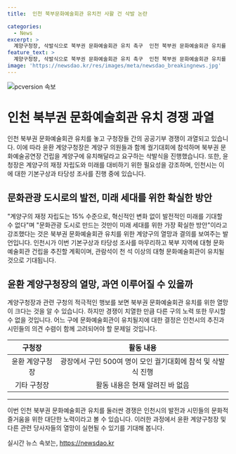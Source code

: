 ```yaml
---
title:  인천 북부문화예술회관 유치전 사활 건 삭발 논란

categories:
  - News
excerpt: >
  계양구청장, 삭발식으로 북부권 문화예술회관 유치 촉구  인천 북부권 문화예술회관 유치를 놓고 경쟁 과열. 윤 계양구청장, 궐기대회 참석해 삭발식 진행. 계양구 재정 자립 15% 수준, 혁신적 변화 없으면 발전 미래 힘든 상황 강조. 인천시, 인천 북부 지역 문화예술회관 건립 타당성 조사 중. 관람석 천 석 이상 대형 문화예술회관 건립 추진 계획.
feature_text: >
  계양구청장, 삭발식으로 북부권 문화예술회관 유치 촉구  인천 북부권 문화예술회관 유치를 놓고 경쟁 과열. 윤 계양구청장, 궐기대회 참석해 삭발식 진행. 계양구 재정 자립 15% 수준, 혁신적 변화 없으면 발전 미래 힘든 상황 강조. 인천시, 인천 북부 지역 문화예술회관 건립 타당성 조사 중. 관람석 천 석 이상 대형 문화예술회관 건립 추진 계획.
image: 'https://newsdao.kr/res/images/meta/newsdao_breakingnews.jpg'
---
```


<p><img src="https://newsdao.kr/res/images/meta/newsdao_breakingnews.jpg" alt="pcversion 속보" /></p>

<h1>인천 북부권 문화예술회관 유치 경쟁 과열</h1>

<p data-ke-size="size16">인천 북부권 문화예술회관 유치를 놓고 구청장들 간의 공공기부 경쟁이 과열되고 있습니다. 이에 따라 윤환 계양구청장은 계양구 의원들과 함께 궐기대회에 참석하며 북부권 문화예술공연장 건립을 계양구에 유치해달라고 요구하는 삭발식을 진행했습니다. 또한, 윤 청장은 계양구의 재정 자립도와 미래를 대비하기 위한 필요성을 강조하며, 인천시는 이에 대한 기본구상과 타당성 조사를 진행 중에 있습니다. </p>

<h2 data-ke-size="size26">문화관광 도시로의 발전, 미래 세대를 위한 확실한 방안</h2>

<p data-ke-size="size16">"계양구의 재정 자립도는 15% 수준으로, 혁신적인 변화 없이 발전적인 미래를 기대할 수 없다"며 "문화관광 도시로 만드는 것만이 미래 세대를 위한 가장 확실한 방안"이라고 강조했다는 것은 북부권 문화예술회관 유치를 위한 계양구의 열망과 결의를 보여주는 발언입니다. 인천시가 이번 기본구상과 타당성 조사를 마무리하고 북부 지역에 대형 문화예술회관 건립을 추진할 계획이며, 관람석이 천 석 이상의 대형 문화예술회관이 유치될 것으로 기대됩니다. </p>

<h2 data-ke-size="size26">윤환 계양구청장의 열망, 과연 이루어질 수 있을까</h2>

<p data-ke-size="size16">계양구청장과 관련 구청의 적극적인 행보를 보면 북부권 문화예술회관 유치를 위한 열망이 크다는 것을 알 수 있습니다. 하지만 경쟁이 치열한 만큼 다른 구의 노력 또한 무시할 수 없을 것입니다. 어느 구에 문화예술회관이 유치될지에 대한 결정은 인천시의 추진과 시민들의 의견 수렴이 함께 고려되어야 할 문제일 것입니다. </p>

<table>
    <thead>
        <tr>
            <th style="text-align: center;">구청장</th>
            <th style="text-align: center;">활동 내용</th>
        </tr>
    </thead>
    <tbody>
        <tr>
            <td style="text-align: center;">윤환 계양구청장</td>
            <td style="text-align: center;">광장에서 구민 500여 명이 모인 궐기대회에 참석 및 삭발식 진행</td>
        </tr>
        <tr>
            <td style="text-align: center;">기타 구청장</td>
            <td style="text-align: center;">활동 내용은 현재 알려진 바 없음</td>
        </tr>
    </tbody>
</table>

<hr>

<p data-ke-size="size16">이번 인천 북부권 문화예술회관 유치를 둘러싼 경쟁은 인천시의 발전과 시민들의 문화적 즐거움을 위한 대단한 노력이라고 볼 수 있습니다. 이러한 과정에서 윤환 계양구청장 및 다른 관련 당사자들의 열망이 실현될 수 있기를 기대해 봅니다. </p>
실시간 뉴스 속보는, <a href="https://newsdao.kr" rel="dofollow">https://newsdao.kr</a>


